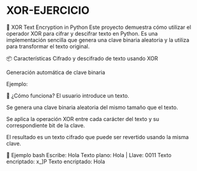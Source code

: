 # XOR-EJERCICIO

🔐 XOR Text Encryption in Python
Este proyecto demuestra cómo utilizar el operador XOR para cifrar y descifrar texto en Python. Es una implementación sencilla que genera una clave binaria aleatoria y la utiliza para transformar el texto original.

📦 Características
Cifrado y descifrado de texto usando XOR

Generación automática de clave binaria

Ejemplo:

🧠 ¿Cómo funciona?
El usuario introduce un texto.

Se genera una clave binaria aleatoria del mismo tamaño que el texto.

Se aplica la operación XOR entre cada carácter del texto y su correspondiente bit de la clave.

El resultado es un texto cifrado que puede ser revertido usando la misma clave.

🧪 Ejemplo
bash
Escribe: Hola
Texto plano: Hola | Llave: 0011
Texto encriptado: x_]P
Texto encriptado: Hola

